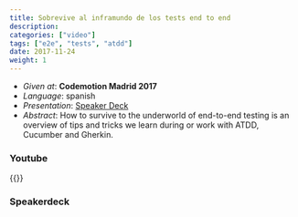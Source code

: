 ```yaml
---
title: Sobrevive al inframundo de los tests end to end
description: 
categories: ["video"]
tags: ["e2e", "tests", "atdd"]
date: 2017-11-24
weight: 1
---
```


- _Given at_: **Codemotion Madrid 2017**
- _Language_: spanish
- _Presentation_: [Speaker Deck](https://speakerdeck.com/guumaster/sobrevive-al-inframundo-de-los-tests-end-to-end-codemotion-2017)
- _Abstract_: How to survive to the underworld of end-to-end testing is an overview of tips and tricks we learn during or 
work with ATDD, Cucumber and Gherkin.

### Youtube
{{<youtube vJoX0KKlOo8>}}

### Speakerdeck
<script async class="speakerdeck-embed" data-id="d79c6dabe82743e69689930974b2a3d5" data-ratio="1.77777777777778" src="//speakerdeck.com/assets/embed.js"></script>
